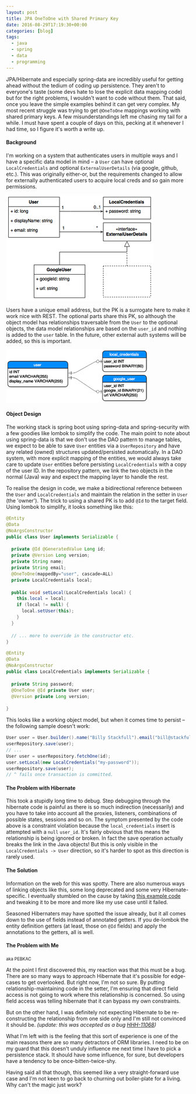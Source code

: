 ```yaml
---
layout: post
title: JPA OneToOne with Shared Primary Key
date: 2016-08-29T17:19:30+00:00
categories: [blog]
tags:
  - java
  - spring
  - data
  - programming
---
```


JPA/Hibernate and especially spring-data are incredibly useful for getting
ahead without the tedium of coding up persistence. They aren't to everyone's
taste (some devs hate to lose the explicit data mapping code) but for the right
problems, I wouldn't want to code without them. That said, once you leave the
simple examples behind it can get very complex. My most recent struggle was
trying to get `@OneToOne` mappings working with shared primary keys. A few
misunderstandings left me chasing my tail for a while. I must have spent a
couple of days on this, pecking at it whenever I had time, so I figure it's
worth a write up.

#### Background

I'm working on a system that authenticates users in multiple ways and I have a
specific data model in mind &ndash; a `User` can have optional
`LocalCredentials` and optional `ExternalUserDetails` (via google, github,
etc.). This was originally either-or, but the requirements changed to allow for
externally authenticated users to acquire local creds and so gain more
permissions.

<img class="size-full aligncenter" src="/assets/User-Model.png" alt="User Model" width="404" height="289" />

Users have a unique email address, but the PK is a surrogate here to make it
work nice with REST. The optional parts share this PK, so although the object
model has relationships traversable from the `User` to the optional objects,
the data model relationships are based on the `user_id` and nothing is added to
the `user` table. In the future, other external auth systems will be added, so
this is important.

<img class="aligncenter" src="/assets/User-Data-Model.png" alt="User Data Model" width="390" height="146" />

#### Object Design

The working stack is spring boot using spring-data and spring-security with a
few goodies like lombok to simplify the code. The main point to note about
using spring-data is that we don't use the DAO pattern to manage tables, we
expect to be able to save `User` entities via a `UserRepository` and have any
related (owned) structures updated/persisted automatically. In a DAO system,
with more explicit mapping of the entities, we would always take care to update
`User` entities before persisting `LocalCredentials` with a copy of the user
ID. In the repository pattern, we link the two objects in the normal (Java) way
and expect the mapping layer to handle the rest.

To realise the design in code, we make a bidirectional reference between the
`User` and `LocalCredentials` and maintain the relation in the setter in `User`
(the 'owner'). The trick to using a shared PK is to add `@Id` to the target
field. Using lombok to simplify, it looks something like this:

```java
@Entity
@Data
@NoArgsConstructor
public class User implements Serializable {

  private @Id @GeneratedValue Long id;
  private @Version Long version;
  private String name;
  private String email;
  @OneToOne(mappedBy="user", cascade=ALL)
  private LocalCredentials local;

  public void setLocal(LocalCredentials local) {
    this.local = local;
    if (local != null) {
      local.setUser(this);
    }
  }

  // ... more to override in the constructor etc.
}
```

```java
@Entity
@Data
@NoArgsConstructor
public class LocalCredentials implements Serializable {

  private String password;
  @OneToOne @Id private User user;
  @Version private Long version;

}
```

This looks like a working object model, but when it comes time to persist
&ndash; the following sample doesn't work:

```java
User user = User.builder().name("Billy Stackfull").email("bill@stackfull.com").build();
userRepository.save(user);
// ...
User user = userRepository.fetchOne(id);
user.setLocal(new LocalCredentials("my-password"));
userRepository.save(user);
// ^ fails once transaction is committed.
```

#### The Problem with Hibernate

This took a stupidly long time to debug. Step debugging through the hibernate
code is painful as there is so much indirection (necessarily) and you have to
take into account all the proxies, listeners, combinations of possible states,
sessions and so on. The symptom presented by the code above is a constraint
violation because the `local_credentials` insert is attempted with a `null`
`user_id`. It's fairly obvious that this means the relationship is being
ignored or broken. In fact the save operation actually breaks the link in the
Java objects! But this is only visible in the `LocalCredentials -> User`
direction, so it's harder to spot as this direction is rarely used.

#### The Solution

Information on the web for this was spotty. There are also numerous ways of
linking objects like this, some long deprecated and some very
Hibernate-specific. I eventually stumbled on the cause by taking [this example
code](https://hellokoding.com/jpa-one-to-one-shared-primary-key-relationship-mapping-example-with-spring-boot-maven-and-mysql/)
and tweaking it to be more and more like my use case until it failed.

Seasoned Hibernaters may have spotted the issue already, but it all comes down
to the use of fields instead of annotated getters. If you de-lombok the entity
definition getters (at least, those on `@Id` fields) and apply the annotations
to the getters, all is well.

#### The Problem with Me

<small>aka PEBKAC</small>

At the point I first discovered this, my reaction was that this must be a bug.
There are so many ways to approach Hibernate that it's possible for edge-cases
to get overlooked. But right now, I'm not so sure. By putting
relationship-maintaining code in the setter, I'm ensuring that direct field
access is not going to work where this relationship is concerned. So using
field access was telling hibernate that it can bypass my own constraints.

But on the other hand, I was definitely not expecting Hibernate to be
re-constructing the relationship from one side only and I'm still not convinced
it should be. _(update: this was accepted as a bug
[HHH-11068](https://hibernate.atlassian.net/browse/HHH-11068))_

What I'm left with is the feeling that this sort of experience is one of the
main reasons there are so many detractors of ORM libraries. I need to be on my
guard that this doesn't unduly influence me next time I have to pick a
persistence stack. It should have some influence, for sure, but developers have
a tendency to be once-bitten-twice-shy.

Having said all that though, this seemed like a very straight-forward use case
and I'm not keen to go back to churning out boiler-plate for a living. Why
can't the magic just work?

